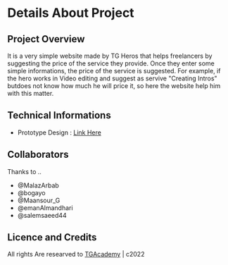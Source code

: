 # Details About Project 

## Project Overview 
It is a very simple website made by TG Heros that helps freelancers by suggesting the price of the service they provide. Once they enter some simple informations, the price of the service is suggested.
For example, if the hero works in Video editing and suggest as servive "Creating Intros" butdoes not know how much he will price it, so here the website help him with this matter.

## Technical Informations 
- Prototype Design : [Link Here](https://www.figma.com/file/WmqA8COEZjDZ9Ap5bTfxau/%D9%85%D8%B4%D8%B1%D9%88%D8%B9-%D8%AA%D8%B3%D8%B9%D9%8A%D8%B1-%D8%A7%D9%84%D8%AE%D8%AF%D9%85%D8%A7%D8%AA%2F-Data-base)

## Collaborators 
Thanks to ..
- @MalazArbab
- @bogayo
- @Maansour_G
- @emanAlmandhari
- @salemsaeed44

## Licence and Credits 
All rights Are researved to [TGAcademy](https://www.tg-academy.com/) | c2022
